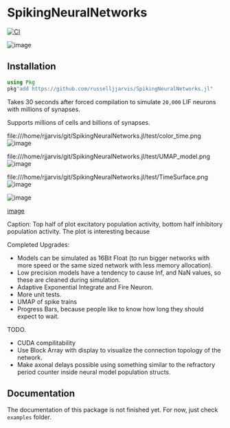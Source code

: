 # SpikingNeuralNetworks

[![CI](https://github.com/russelljjarvis/SpikingNeuralNetworks.jl/actions/workflows/ci.yml/badge.svg)](https://github.com/russelljjarvis/SpikingNeuralNetworks.jl/actions/workflows/ci.yml)

![image](https://user-images.githubusercontent.com/7786645/227809116-d7180fbd-e937-4bdb-bb0d-77645c1eb284.png)

## Installation

```julia
using Pkg
pkg"add https://github.com/russelljjarvis/SpikingNeuralNetworks.jl"
```

Takes 30 seconds after forced compilation to simulate `20,000` LIF neurons with millions of synapses.

Supports millions of cells and billions of synapses.

file:///home/rjjarvis/git/SpikingNeuralNetworks.jl/test/color_time.png![image](https://user-images.githubusercontent.com/7786645/228764232-b6818524-ea31-461f-913d-5e50196a2a6f.png)


file:///home/rjjarvis/git/SpikingNeuralNetworks.jl/test/UMAP_model.png![image](https://user-images.githubusercontent.com/7786645/228764191-10262134-8602-4c7c-81ae-57e0c7ca871c.png)

file:///home/rjjarvis/git/SpikingNeuralNetworks.jl/test/TimeSurface.png![image](https://user-images.githubusercontent.com/7786645/228764258-4da67dfe-1e8b-4a30-97eb-724a9e7dd683.png)


![image](https://user-images.githubusercontent.com/7786645/227809077-b7b19bf0-cffc-493f-9d28-2034d1bdf038.png)




[image](https://user-images.githubusercontent.com/7786645/228695786-d496ce45-8df2-401f-a72c-ec48b8281d83.png)



Caption: Top half of plot excitatory population activity, bottom half inhibitory population activity. The plot is interesting because 

Completed Upgrades:

* Models can be simulated as 16Bit Float (to run bigger networks with more speed or the same sized network with less memory allocation).
*   Low precision models have a tendency to cause Inf, and NaN values, so these are cleaned during simulation.
* Adaptive Exponential Integrate and Fire Neuron.
* More unit tests.
* UMAP of spike trains
* Progress Bars, because people like to know how long they should expect to wait.

TODO.
* CUDA compilitability
* Use Block Array with display to visualize the connection topology of the network.
* Make axonal delays possible using something similar to the refractory period counter inside neural model population structs.

## Documentation

The documentation of this package is not finished yet. For now, just check `examples` folder.
